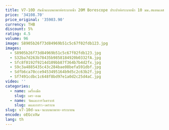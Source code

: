 ```yaml
---
title: V7-10D กันน้ําแบบพกพาท่อระบายน้ํา 20M Borescope ประปาท่อระบายน้ํา 10 มม.สแตนเลส
price: '34108.70'
price_original: '35903.90'
currency: THB
discount: 5%
rating: 4.5
volume: 96
image: S8905b26f73d84969b51c5c67f02fdb123.jpg
images:
  - S8905b26f73d84969b51c5c67f02fdb123.jpg
  - S32ba7d263b78435b9858184920b0332fA.jpg
  - Sfc8f0192f9214d109bb87f364b7b4d2fx.jpg
  - S9c3a4885435c43c284bae08befa591dbf.jpg
  - Sdfb6ca70cce9453495164b9d5c2c63b2f.jpg
  - Sf7491cdbc1c648f8bd97e1a0d2c25d4aC.jpg
video: ''
categories:
  - name: เครื่องมือ
    slug: เคร-องม
  - name: วัดและการวิเคราะห์
    slug: ดและการว-เคราะห
slug: v7-10d-นน-าแบบพกพาท-อระบายน
encode: oEGcvXw
lang: th
---
```

  